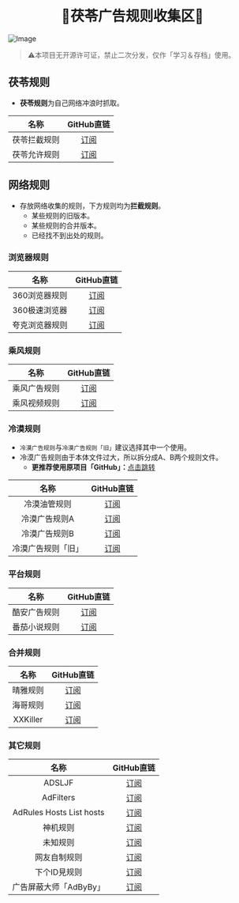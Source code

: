 <h1 align="center">🌸茯苓广告规则收集区🌸</h1>

![Image](https://raw.githubusercontent.com/Kuroba-Sayuki/FuLing-Resource/Master/StaticWallpapers/Horizontal/1707820632.jpg)
>⚠️本项目无开源许可证，禁止二次分发，仅作「学习＆存档」使用。

## 茯苓规则
- **茯苓规则**为自己网络冲浪时抓取。

| 名称 | GitHub直链 |
| :-: | :-: |
| 茯苓拦截规则 | [订阅](https://raw.githubusercontent.com/Kuroba-Sayuki/FuLing-AdRules/Master/FuLingRules/FuLingBlockList.txt) |
| 茯苓允许规则 | [订阅](https://raw.githubusercontent.com/Kuroba-Sayuki/FuLing-AdRules/Master/FuLingRules/FuLingAllowList.txt) |

## 网络规则
- 存放网络收集的规则，下方规则均为**拦截规则**。
    - 某些规则的旧版本。
    - 某些规则的合并版本。
    - 已经找不到出处的规则。
### 浏览器规则
| 名称 | GitHub直链 |
| :-: | :-: |
| 360浏览器规则 | [订阅](https://raw.githubusercontent.com/Kuroba-Sayuki/FuLing-AdRules/Master/GatherRules/360Rules.txt) |
| 360极速浏览器 | [订阅](https://raw.githubusercontent.com/Kuroba-Sayuki/FuLing-AdRules/Master/GatherRules/360SpeedBrowserRules.txt) |
| 夸克浏览器规则 | [订阅](https://raw.githubusercontent.com/Kuroba-Sayuki/FuLing-AdRules/Master/GatherRules/QuarkRules.txt) |

### 乘风规则
| 名称 | GitHub直链 |
| :-: | :-: |
| 乘风广告规则 | [订阅](https://raw.githubusercontent.com/Kuroba-Sayuki/FuLing-AdRules/Master/GatherRules/CfGgRules.txt) |
| 乘风视频规则 | [订阅](https://raw.githubusercontent.com/Kuroba-Sayuki/FuLing-AdRules/Master/GatherRules/CfSpRules.txt) |

### 冷漠规则
- `冷漠广告规则`与`冷漠广告规则「旧」`建议选择其中一个使用。
- 冷漠广告规则由于本体文件过大，所以拆分成A、B两个规则文件。
    - **更推荐使用原项目「GitHub」：**[点击跳转](https://github.com/Potterli20/Hosts)

| 名称 | GitHub直链 |
| :-: | :-: |
| 冷漠油管规则 | [订阅](https://raw.githubusercontent.com/Kuroba-Sayuki/FuLing-AdRules/Master/GatherRules/IndifferentYouTubeRules.txt) |
| 冷漠广告规则A | [订阅](https://raw.githubusercontent.com/Kuroba-Sayuki/FuLing-AdRules/Master/GatherRules/IndifferentRulesPort01.txt) |
| 冷漠广告规则B | [订阅](https://raw.githubusercontent.com/Kuroba-Sayuki/FuLing-AdRules/Master/GatherRules/IndifferentRulesPort02.txt) |
| 冷漠广告规则「旧」 | [订阅](https://raw.githubusercontent.com/Kuroba-Sayuki/FuLing-AdRules/Master/GatherRules/TrLiRules.txt) |

### 平台规则
| 名称 | GitHub直链 |
| :-: | :-: |
| 酷安广告规则 | [订阅](https://raw.githubusercontent.com/Kuroba-Sayuki/FuLing-AdRules/Master/GatherRules/CoolapkRules.txt) |
| 番茄小说规则 | [订阅](https://raw.githubusercontent.com/Kuroba-Sayuki/FuLing-AdRules/Master/GatherRules/TomatoNovelRules.txt) |

### 合并规则
| 名称 | GitHub直链 |
| :-: | :-: |
| 晴雅规则 | [订阅](https://raw.githubusercontent.com/Kuroba-Sayuki/FuLing-AdRules/Master/GatherRules/QingYaMerge.txt) |
| 海哥规则 | [订阅](https://raw.githubusercontent.com/Kuroba-Sayuki/FuLing-AdRules/Master/GatherRules/OceanMerge.txt) |
| XXKiller | [订阅](https://raw.githubusercontent.com/Kuroba-Sayuki/FuLing-AdRules/Master/GatherRules/XXKillerMerge.txt) |

### 其它规则
| 名称 | GitHub直链 |
| :-: | :-: |
| ADSLJF | [订阅](https://raw.githubusercontent.com/Kuroba-Sayuki/FuLing-AdRules/Master/GatherRules/ADSLJFRules.txt) |
| AdFilters | [订阅](https://raw.githubusercontent.com/Kuroba-Sayuki/FuLing-AdRules/Master/GatherRules/AdFiltersRules.txt) |
| AdRules Hosts List hosts | [ 订阅](https://raw.githubusercontent.com/Kuroba-Sayuki/FuLing-AdRules/Master/GatherRules/AdRulesListHosts.txt) |
| 神机规则 | [订阅](https://raw.githubusercontent.com/Kuroba-Sayuki/FuLing-AdRules/Master/GatherRules/DivineMachineRules.txt) |
| 未知规则 | [订阅](https://raw.githubusercontent.com/Kuroba-Sayuki/FuLing-AdRules/Master/GatherRules/WzRules.txt) |
| 网友自制规则 | [订阅](https://raw.githubusercontent.com/Kuroba-Sayuki/FuLing-AdRules/Master/GatherRules/NetizensRules.txt) |
| 下个ID見规则 | [订阅](https://raw.githubusercontent.com/Kuroba-Sayuki/FuLing-AdRules/Master/GatherRules/NextIDSeeRules.txt) |
| 广告屏蔽大师「AdByBy」 | [订阅](https://raw.githubusercontent.com/Kuroba-Sayuki/FuLing-AdRules/Master/GatherRules/AdbybyRules.txt) |

